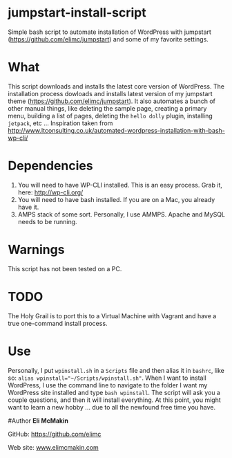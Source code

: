 # jumpstart-install-script
Simple bash script to automate installation of WordPress with jumpstart (https://github.com/elimc/jumpstart) and some of my favorite settings.

# What
This script downloads and installs the latest core version of WordPress. The installation process dowloads and installs latest version of my jumpstart theme (https://github.com/elimc/jumpstart). It also automates a bunch of other manual things, like deleting the sample page, creating a primary menu, building a list of pages, deleting the `hello dolly` plugin, installing `jetpack`, etc ... Inspiration taken from http://www.ltconsulting.co.uk/automated-wordpress-installation-with-bash-wp-cli/

# Dependencies
1. You will need to have WP-CLI installed. This is an easy process. Grab it, here: http://wp-cli.org/
2. You will need to have bash installed. If you are on a Mac, you already have it.
3. AMPS stack of some sort. Personally, I use AMMPS. Apache and MySQL needs to be running.

# Warnings
This script has not been tested on a PC.

# TODO
The Holy Grail is to port this to a Virtual Machine with Vagrant and have a true one-command install process.

# Use
Personally, I put `wpinstall.sh` in a `Scripts` file and then alias it in `bashrc`, like so: `alias wpinstall="~/Scripts/wpinstall.sh"`. When I want to install WordPress, I use the command line to navigate to the folder I want my WordPress site installed and type `bash wpinstall`. The script will ask you a couple questions, and then it will install everything. At this point, you might want to learn a new hobby ... due to all the newfound free time you have.

#Author
**Eli McMakin**

GitHub: https://github.com/elimc

Web site: www.elimcmakin.com